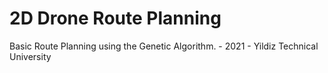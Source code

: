 # 2D Drone Route Planning
Basic Route Planning using the Genetic Algorithm. - 2021 - Yildiz Technical University

